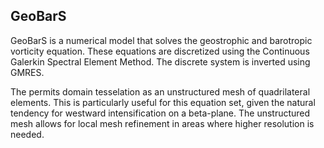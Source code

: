 ## GeoBarS
GeoBarS is a numerical model that solves the geostrophic and barotropic vorticity equation. These equations are discretized using the Continuous Galerkin Spectral Element Method. The discrete system is inverted using GMRES. 

The permits domain tesselation as an unstructured mesh of quadrilateral elements. This is particularly useful for this equation set, given the natural tendency for westward intensification on a beta-plane. The unstructured mesh allows for local mesh refinement in areas where higher resolution is needed.
